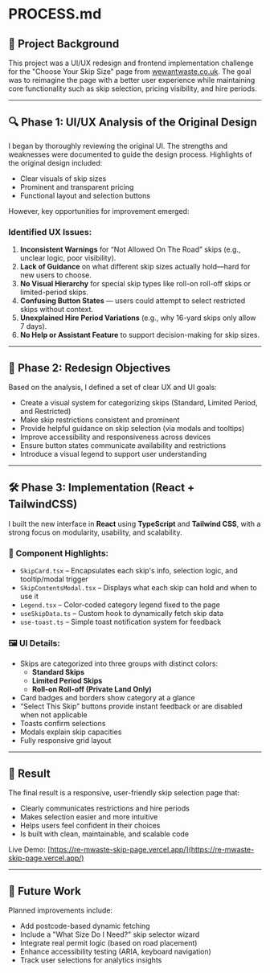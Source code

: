 # PROCESS.md

## 🧠 Project Background

This project was a UI/UX redesign and frontend implementation challenge for the "Choose Your Skip Size" page from [wewantwaste.co.uk](https://wewantwaste.co.uk/). The goal was to reimagine the page with a better user experience while maintaining core functionality such as skip selection, pricing visibility, and hire periods.

---

## 🔍 Phase 1: UI/UX Analysis of the Original Design

I began by thoroughly reviewing the original UI. The strengths and weaknesses were documented to guide the design process. Highlights of the original design included:

- Clear visuals of skip sizes
- Prominent and transparent pricing
- Functional layout and selection buttons

However, key opportunities for improvement emerged:

### Identified UX Issues:

1. **Inconsistent Warnings** for “Not Allowed On The Road” skips (e.g., unclear logic, poor visibility).
2. **Lack of Guidance** on what different skip sizes actually hold—hard for new users to choose.
3. **No Visual Hierarchy** for special skip types like roll-on roll-off skips or limited-period skips.
4. **Confusing Button States** — users could attempt to select restricted skips without context.
5. **Unexplained Hire Period Variations** (e.g., why 16-yard skips only allow 7 days).
6. **No Help or Assistant Feature** to support decision-making for skip sizes.

---

## 🧪 Phase 2: Redesign Objectives

Based on the analysis, I defined a set of clear UX and UI goals:

- Create a visual system for categorizing skips (Standard, Limited Period, and Restricted)
- Make skip restrictions consistent and prominent
- Provide helpful guidance on skip selection (via modals and tooltips)
- Improve accessibility and responsiveness across devices
- Ensure button states communicate availability and restrictions
- Introduce a visual legend to support user understanding

---

## 🛠️ Phase 3: Implementation (React + TailwindCSS)

I built the new interface in **React** using **TypeScript** and **Tailwind CSS**, with a strong focus on modularity, usability, and scalability.

### 🧱 Component Highlights:

- `SkipCard.tsx` – Encapsulates each skip's info, selection logic, and tooltip/modal trigger
- `SkipContentsModal.tsx` – Displays what each skip can hold and when to use it
- `Legend.tsx` – Color-coded category legend fixed to the page
- `useSkipData.ts` – Custom hook to dynamically fetch skip data
- `use-toast.ts` – Simple toast notification system for feedback

### 🖼️ UI Details:

- Skips are categorized into three groups with distinct colors:
  - **Standard Skips**
  - **Limited Period Skips**
  - **Roll-on Roll-off (Private Land Only)**
- Card badges and borders show category at a glance
- “Select This Skip” buttons provide instant feedback or are disabled when not applicable
- Toasts confirm selections
- Modals explain skip capacities
- Fully responsive grid layout

---

## 🚀 Result

The final result is a responsive, user-friendly skip selection page that:

- Clearly communicates restrictions and hire periods
- Makes selection easier and more intuitive
- Helps users feel confident in their choices
- Is built with clean, maintainable, and scalable code

Live Demo: [https://re-mwaste-skip-page.vercel.app/](https://re-mwaste-skip-page.vercel.app/)

---

## 🔮 Future Work

Planned improvements include:

- Add postcode-based dynamic fetching
- Include a "What Size Do I Need?" skip selector wizard
- Integrate real permit logic (based on road placement)
- Enhance accessibility testing (ARIA, keyboard navigation)
- Track user selections for analytics insights